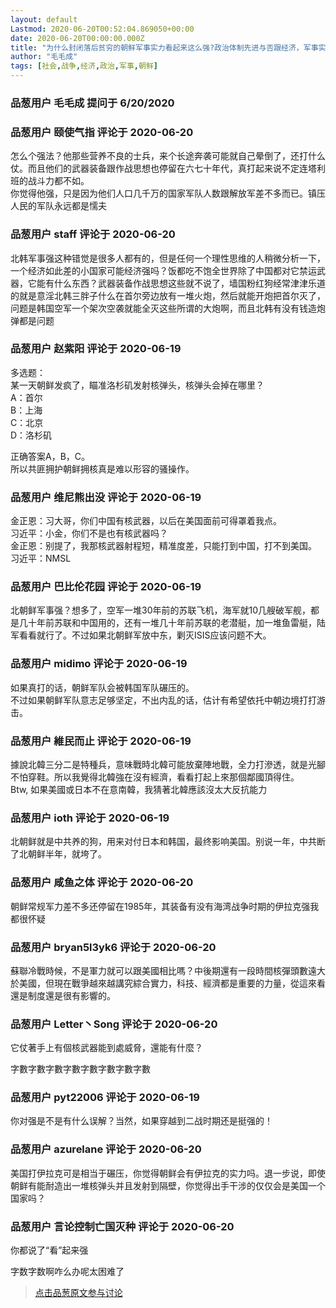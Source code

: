 ```yaml
---
layout: default
Lastmod: 2020-06-20T00:52:04.869050+00:00
date: 2020-06-20T00:00:00.000Z
title: "为什么封闭落后贫穷的朝鲜军事实力看起来这么强?政治体制先进与否跟经济，军事实力有直接关系吗?"
author: "毛毛成"
tags: [社会,战争,经济,政治,军事,朝鲜]
---
```



### 品葱用户 **毛毛成** 提问于 6/20/2020
    

    
                

### 品葱用户 **颐使气指** 评论于 2020-06-20
        
怎么个强法？他那些营养不良的士兵，来个长途奔袭可能就自己晕倒了，还打什么仗。而且他们的武器装备跟作战思想也停留在六七十年代，真打起来说不定连塔利班的战斗力都不如。  
你觉得他强，只是因为他们人口几千万的国家军队人数跟解放军差不多而已。镇压人民的军队永远都是懦夫
        
                

### 品葱用户 **staff** 评论于 2020-06-20
        
北韩军事强这种错觉是很多人都有的，但是任何一个理性思维的人稍微分析一下，一个经济如此差的小国家可能经济强吗？饭都吃不饱全世界除了中国都对它禁运武器，它能有什么东西？武器装备作战思想这些就不说了，墙国粉红狗经常津津乐道的就是意淫北韩三胖子什么在首尔旁边放有一堆火炮，然后就能开炮把首尔灭了，问题是韩国空军一个架次空袭就能全灭这些所谓的大炮啊，而且北韩有没有钱造炮弹都是问题
        
                

### 品葱用户 **赵紫阳** 评论于 2020-06-19
        
多选题：  
某一天朝鲜发疯了，瞄准洛杉矶发射核弹头，核弹头会掉在哪里？  
A：首尔  
B：上海  
C：北京  
D：洛杉矶  
  
正确答案A，B，C。  
所以共匪拥护朝鲜拥核真是难以形容的骚操作。
        
                

### 品葱用户 **维尼熊出没** 评论于 2020-06-19
        
金正恩：习大哥，你们中国有核武器，以后在美国面前可得罩着我点。  
习近平：小金，你们不是也有核武器吗？  
金正恩：别提了，我那核武器射程短，精准度差，只能打到中国，打不到美国。  
习近平：NMSL
        
                

### 品葱用户 **巴比伦花园** 评论于 2020-06-19
        
北朝鲜军事强？想多了，空军一堆30年前的苏联飞机，海军就10几艘破军舰，都是几十年前苏联和中国用的，还有一堆几十年前苏联的老潜艇，加一堆鱼雷艇，陆军看看就行了。不过如果北朝鲜军放中东，剿灭ISIS应该问题不大。
        
                

### 品葱用户 **midimo** 评论于 2020-06-19
        
如果真打的话，朝鲜军队会被韩国军队碾压的。  
不过如果朝鲜军队意志足够坚定，不出内乱的话，估计有希望依托中朝边境打打游击。
        
                

### 品葱用户 **維民而止** 评论于 2020-06-19
        
據說北韓三分二是特種兵，意味戰時北韓可能放棄陣地戰，全力打滲透，就是光腳不怕穿鞋。所以我覺得北韓強在沒有經濟，看看打起上來那個鄰國頂得住。  
Btw, 如果美國或日本不在意南韓，我猜著北韓應該沒太大反抗能力
        
                

### 品葱用户 **ioth** 评论于 2020-06-19
        
北朝鲜就是中共养的狗，用来对付日本和韩国，最终影响美国。别说一年，中共断了北朝鲜半年，就垮了。
        
                

### 品葱用户 **咸鱼之体** 评论于 2020-06-20
        
朝鲜常规军力差不多还停留在1985年，其装备有没有海湾战争时期的伊拉克强我都很怀疑
        
                

### 品葱用户 **bryan5l3yk6** 评论于 2020-06-20
        
蘇聯冷戰時候，不是軍力就可以跟美國相比嗎？中後期還有一段時間核彈頭數遠大於美國，但現在戰爭越來越講究綜合實力，科技、經濟都是重要的力量，從這來看還是制度還是很有影響的。
        
                

### 品葱用户 **Letter丶Song** 评论于 2020-06-20
        
它仗著手上有個核武器能到處威脅，還能有什麼？  
  
字數字數字數字數字數字數字數字數
        
                

### 品葱用户 **pyt22006** 评论于 2020-06-19
        
你对强是不是有什么误解？当然，如果穿越到二战时期还是挺强的！
        
                

### 品葱用户 **azurelane** 评论于 2020-06-20
        
美国打伊拉克可是相当于碾压，你觉得朝鲜会有伊拉克的实力吗。退一步说，即使朝鲜有能耐造出一堆核弹头并且发射到隔壁，你觉得出手干涉的仅仅会是美国一个国家吗？
        
                

### 品葱用户 **言论控制亡国灭种** 评论于 2020-06-20
        
你都说了“看”起来强  
  
字数字数啊咋么办呢太困难了
        
                





> [点击品葱原文参与讨论](https://pincong.rocks/question/27441)

